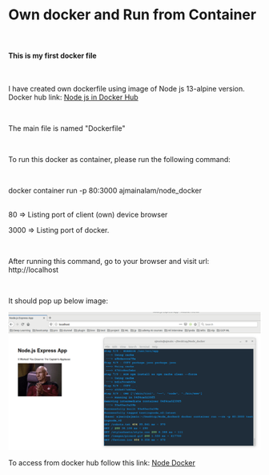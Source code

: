 <h1>Own docker and Run from Container</h1>

<br>

<h4>This is my first docker file</h4>

<br>

I have created own dockerfile using image of Node js 13-alpine version. Docker hub link: <a href="https://hub.docker.com/_/node">Node js in Docker Hub</a>

<br>


The main file is named "Dockerfile"

<br>

To run this docker as container, please run the following command:

<br>

docker container run -p 80:3000 ajmainalam/node_docker

<br>
80 => Listing port of client (own) device browser 

<br>

3000 => Listing port of docker.

<br>

After running this command, go to your browser and visit url: http://localhost

<br>

It should pop up below image:

<img src="Node_docker.png">

<br>

To access from docker hub follow this link: <a href="https://hub.docker.com/r/ajmainalam/node_docker">Node Docker</a>



